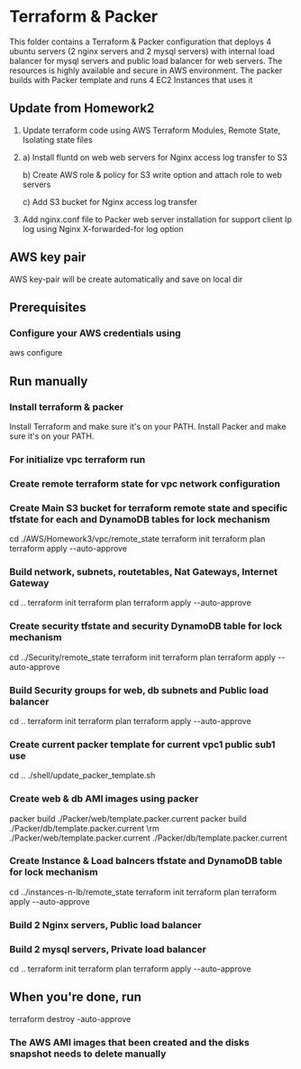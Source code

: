 # Terraform & Packer
This folder contains a Terraform & Packer configuration that deploys 4 ubuntu servers (2 nginx servers and 2 mysql servers) with internal load balancer for mysql servers and public load balancer for web servers.
The resources is highly available and secure in AWS environment. The packer builds with Packer template and runs 4 EC2 Instances that uses it 

## Update from Homework2
1) Update terraform code using AWS Terraform Modules, Remote State, Isolating state files
2) a) Install fluntd on web web servers for Nginx access log transfer to S3

   b) Create AWS role & policy for S3 write option and attach role to web servers

   c) Add S3 bucket for Nginx access log transfer
3) Add nginx.conf file to Packer web server installation for support client Ip log using Nginx X-forwarded-for log option

## AWS key pair
  AWS key-pair will be create automatically and save on local dir

## Prerequisites
  ### Configure your AWS credentials using
  aws configure

## Run manually
  ### Install terraform & packer
  Install Terraform and make sure it's on your PATH.
  Install Packer and make sure it's on your PATH.

  ### For initialize vpc terraform run
  ### Create remote terraform state for vpc network configuration
  ###  Create Main S3 bucket for terraform remote state and specific tfstate for each and DynamoDB tables for lock mechanism
  cd ./AWS/Homework3/vpc/remote_state
  terraform init
  terraform plan
  terraform apply --auto-approve
  
  ### Build network, subnets, routetables, Nat Gateways, Internet Gateway
  cd ..
  terraform init
  terraform plan
  terraform apply --auto-approve

  ### Create security tfstate and security DynamoDB table for lock mechanism
  cd ../Security/remote_state
  terraform init
  terraform plan
  terraform apply --auto-approve

  ### Build Security groups for web, db subnets and Public load balancer
  cd ..
  terraform init
  terraform plan
  terraform apply --auto-approve

  ### Create current packer template for current vpc1 public sub1 use
  cd ..
  ./shell/update_packer_template.sh
  ### Create web & db AMI images using packer
  packer build ./Packer/web/template.packer.current
  packer build ./Packer/db/template.packer.current
  \rm ./Packer/web/template.packer.current ./Packer/db/template.packer.current

  ### Create Instance & Load balncers tfstate and DynamoDB table for lock mechanism
  cd ../instances-n-lb/remote_state
  terraform init
  terraform plan
  terraform apply --auto-approve
  
  ### Build 2 Nginx servers, Public load balancer
  ### Build 2 mysql servers, Private load balancer
  cd ..
  terraform init
  terraform plan
  terraform apply --auto-approve   
  

## When you're done, run
terraform destroy -auto-approve
### The AWS AMI images that been created and the disks snapshot needs to delete manually
